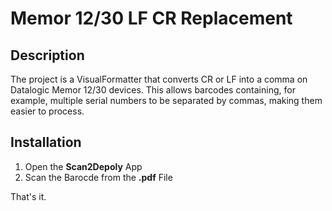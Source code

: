 
# Memor 12/30 LF CR Replacement

## Description

The project is a VisualFormatter that converts CR or LF into a comma on Datalogic Memor 12/30 devices. This allows barcodes containing, for example, multiple serial numbers to be separated by commas, making them easier to process.

## Installation
1. Open the **Scan2Depoly** App
2. Scan the Barocde from the **.pdf** File
 
That's it.
